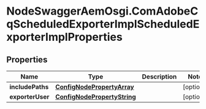 # NodeSwaggerAemOsgi.ComAdobeCqScheduledExporterImplScheduledExporterImplProperties

## Properties
Name | Type | Description | Notes
------------ | ------------- | ------------- | -------------
**includePaths** | [**ConfigNodePropertyArray**](ConfigNodePropertyArray.md) |  | [optional] 
**exporterUser** | [**ConfigNodePropertyString**](ConfigNodePropertyString.md) |  | [optional] 


